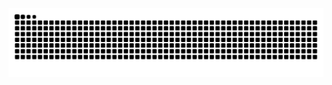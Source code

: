 <picture align="center">
  <source media="(prefers-color-scheme: dark)" srcset="https://raw.githubusercontent.com/helowzx/helowzx/output/github-contribution-grid-snake-dark.svg">
  <source media="(prefers-color-scheme: light)" srcset="https://raw.githubusercontent.com/helowzx/helowzx/output/github-contribution-grid-snake-dark.svg">
  <img align="center" alt="github contribution grid snake animation" src="https://raw.githubusercontent.com/helowzx/helowzx/output/github-contribution-grid-snake.svg">
</picture>
